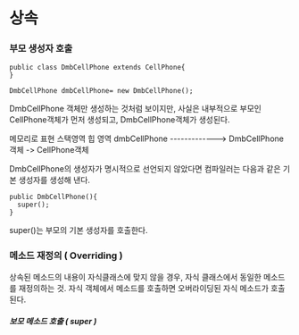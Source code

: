 # 상속


### 부모 생성자 호출 

```
public class DmbCellPhone extends CellPhone{
}

DmbCellPhone dmbCellPhone= new DmbCellPhone();
```
DmbCellPhone 객체만 생성하는 것처럼 보이지만, 사실은 내부적으로 부모인 CellPhone객체가 먼저 생성되고, DmbCellPhone객체가 생성된다.

메모리로 표현
스택영역                       힙 영역
dmbCellPhone ------------->  DmbCellPhone 객체 -> CellPhone객체


DmbCellPhone의 생성자가 명시적으로 선언되지 않았다면 컴파일러는 다음과 같은 기본 생성자를 생성해 낸다.

```
public DmbCellPhone(){
  super();
}
```
super()는 부모의 기본 생성자를 호출한다.


### 메소드 재정의 ( Overriding )

상속된 메소드의 내용이 자식클래스에 맞지 않을 경우, 자식 클래스에서 동일한 메소드를 재정의하는 것.
자식 객체에서 메소드를 호출하면 오버라이딩된 자식 메소드가 호출된다.


##### 보모 메소드 호출 ( super )






 
